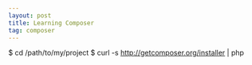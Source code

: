 ```yaml
---
layout: post
title: Learning Composer
tag: composer
---
```


$ cd /path/to/my/project
$ curl -s http://getcomposer.org/installer | php